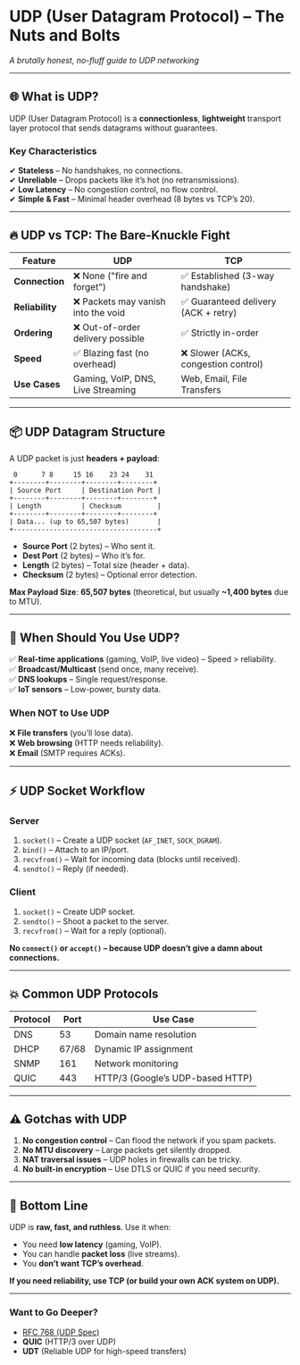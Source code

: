 # **UDP (User Datagram Protocol) – The Nuts and Bolts**

_A brutally honest, no-fluff guide to UDP networking_

---

## **🌐 What is UDP?**

UDP (User Datagram Protocol) is a **connectionless**, **lightweight** transport layer protocol that sends datagrams without guarantees.

### **Key Characteristics**

✔ **Stateless** – No handshakes, no connections.  
✔ **Unreliable** – Drops packets like it’s hot (no retransmissions).  
✔ **Low Latency** – No congestion control, no flow control.  
✔ **Simple & Fast** – Minimal header overhead (8 bytes vs TCP’s 20).

---

## **🔥 UDP vs TCP: The Bare-Knuckle Fight**

| Feature         | UDP                                 | TCP                                  |
| --------------- | ----------------------------------- | ------------------------------------ |
| **Connection**  | ❌ None ("fire and forget")         | ✅ Established (3-way handshake)     |
| **Reliability** | ❌ Packets may vanish into the void | ✅ Guaranteed delivery (ACK + retry) |
| **Ordering**    | ❌ Out-of-order delivery possible   | ✅ Strictly in-order                 |
| **Speed**       | ✅ Blazing fast (no overhead)       | ❌ Slower (ACKs, congestion control) |
| **Use Cases**   | Gaming, VoIP, DNS, Live Streaming   | Web, Email, File Transfers           |

---

## **📦 UDP Datagram Structure**

A UDP packet is just **headers + payload**:

```
 0      7 8     15 16    23 24    31
+--------+--------+--------+--------+
| Source Port     | Destination Port |
+--------+--------+--------+--------+
| Length          | Checksum         |
+--------+--------+--------+--------+
| Data... (up to 65,507 bytes)       |
+------------------------------------+
```

- **Source Port** (2 bytes) – Who sent it.
- **Dest Port** (2 bytes) – Who it’s for.
- **Length** (2 bytes) – Total size (header + data).
- **Checksum** (2 bytes) – Optional error detection.

**Max Payload Size**: **65,507 bytes** (theoretical, but usually **~1,400 bytes** due to MTU).

---

## **🎯 When Should You Use UDP?**

✅ **Real-time applications** (gaming, VoIP, live video) – Speed > reliability.  
✅ **Broadcast/Multicast** (send once, many receive).  
✅ **DNS lookups** – Single request/response.  
✅ **IoT sensors** – Low-power, bursty data.

### **When NOT to Use UDP**

❌ **File transfers** (you’ll lose data).  
❌ **Web browsing** (HTTP needs reliability).  
❌ **Email** (SMTP requires ACKs).

---

## **⚡ UDP Socket Workflow**

### **Server**

1. `socket()` – Create a UDP socket (`AF_INET`, `SOCK_DGRAM`).
2. `bind()` – Attach to an IP/port.
3. `recvfrom()` – Wait for incoming data (blocks until received).
4. `sendto()` – Reply (if needed).

### **Client**

1. `socket()` – Create UDP socket.
2. `sendto()` – Shoot a packet to the server.
3. `recvfrom()` – Wait for a reply (optional).

**No `connect()` or `accept()` – because UDP doesn’t give a damn about connections.**

---

## **💥 Common UDP Protocols**

| Protocol | Port  | Use Case                         |
| -------- | ----- | -------------------------------- |
| DNS      | 53    | Domain name resolution           |
| DHCP     | 67/68 | Dynamic IP assignment            |
| SNMP     | 161   | Network monitoring               |
| QUIC     | 443   | HTTP/3 (Google’s UDP-based HTTP) |

---

## **⚠️ Gotchas with UDP**

1. **No congestion control** – Can flood the network if you spam packets.
2. **No MTU discovery** – Large packets get silently dropped.
3. **NAT traversal issues** – UDP holes in firewalls can be tricky.
4. **No built-in encryption** – Use DTLS or QUIC if you need security.

---

## **🚀 Bottom Line**

UDP is **raw, fast, and ruthless**. Use it when:

- You need **low latency** (gaming, VoIP).
- You can handle **packet loss** (live streams).
- You **don’t want TCP’s overhead**.

**If you need reliability, use TCP (or build your own ACK system on UDP).**

---

### **Want to Go Deeper?**

- [RFC 768 (UDP Spec)](https://tools.ietf.org/html/rfc768)
- **QUIC** (HTTP/3 over UDP)
- **UDT** (Reliable UDP for high-speed transfers)
